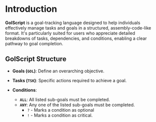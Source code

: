 # Introduction
**GolScript** is a goal-tracking language designed to help individuals effectively manage tasks and goals in a structured, assembly-code-like format. It's particularly suited for users who appreciate detailed breakdowns of tasks, dependencies, and conditions, enabling a clear pathway to goal completion.
## GolScript Structure

- **Goals (`GOL`)**: Define an overarching objective.

- **Tasks (`TSK`)**: Specific actions required to achieve a goal.

- **Conditions**:
  - **`ALL`**: All listed sub-goals must be completed.
  - **`ANY`**: Any one of the listed sub-goals must be completed.
    - `?` - Marks a condition as optional
    - `!` - Marks a condition as critical.